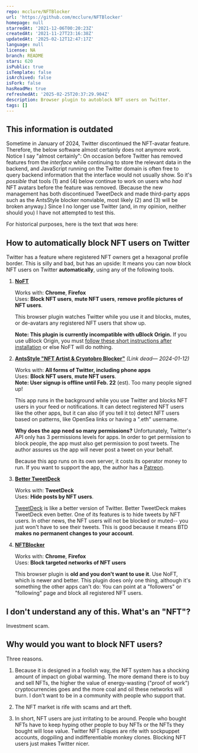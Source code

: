 ```yaml
---
repo: mcclure/NFTBlocker
url: 'https://github.com/mcclure/NFTBlocker'
homepage: null
starredAt: '2021-12-06T00:20:23Z'
createdAt: '2021-11-27T23:16:38Z'
updatedAt: '2025-02-12T12:47:17Z'
language: null
license: NA
branch: README
stars: 620
isPublic: true
isTemplate: false
isArchived: false
isFork: false
hasReadMe: true
refreshedAt: '2025-02-25T20:37:29.904Z'
description: Browser plugin to autoblock NFT users on Twitter.
tags: []
---
```


## This information is outdated

Sometime in January of 2024, Twitter discontinued the NFT-avatar feature. Therefore, the below software almost certainly does not anymore work. Notice I say "almost certainly": On occasion before Twitter has removed features from the *interface* while continuing to store the relevant data in the backend, and JavaScript running on the Twitter domain is often free to query backend information that the interface would not usually show. So it's *possible* that tools (1) and (4) below continue to work on users who *had* NFT avatars before the feature was removed. (Because the new management has both discontinued TweetDeck and made third-party apps such as the AntsStyle blocker nonviable, most likely (2) and (3) will be broken anyway.) Since I no longer use Twitter (and, in my opinion, neither should you) I have not attempted to test this.

For historical purposes, here is the text that *was* here:

## How to automatically block NFT users on Twitter

Twitter has a feature where registered NFT owners get a hexagonal profile border. This is silly and bad, but has an upside: It means you can now block NFT users on Twitter **automatically**, using any of the following tools.

1. **[NoFT](https://noft.gg/)**

    Works with: **Chrome**, **Firefox**  
    Uses: **Block NFT users**, **mute NFT users**, **remove profile pictures of NFT users**.

    This browser plugin watches Twitter while you use it and blocks, mutes, or de-avatars any registered NFT users that show up.

    **Note: This plugin is currently incompatible with uBlock Origin.** If you use uBlock Origin, you must [follow these short instructions after installation](https://twitter.com/YoshiEmblem/status/1486920290181554176) or else NoFT will do nothing.

2. **[AntsStyle "NFT Artist & Cryptobro Blocker"](https://antsstyle.com/nftcryptoblocker/)** *(Link dead— 2024-01-12)*

    Works with: **All forms of Twitter, including phone apps**  
    Uses: **Block NFT users**, **mute NFT users**.  
    **Note: User signup is offline until Feb. 22** (est). Too many people signed up!

    This app runs in the background while you use Twitter and blocks NFT users in your feed or notifications. It can detect registered NFT users like the other apps, but it can also (if you tell it to) detect NFT users based on patterns, like OpenSea links or having a ".eth" username.

    **Why does the app need so many permissions?** Unfortunately, Twitter's API only has 3 permissions levels for apps. In order to get permission to block people, the app must also get permission to post tweets. The author assures us the app will never post a tweet on your behalf.

    Because this app runs on its own server, it costs its operator money to run. If you want to support the app, the author has a [Patreon](https://www.patreon.com/antsstyle).

3. **[Better TweetDeck](https://better.tw/)**

	Works with: **TweetDeck**  
	Uses: **Hide posts by NFT users**.

	[TweetDeck](https://tweetdeck.twitter.com/) is like a better version of Twitter. Better TweetDeck makes TweetDeck even better. One of its features is to hide tweets by NFT users. In other news, the NFT users will not be blocked or muted-- you just won't have to see their tweets. This is good because it means BTD **makes no permanent changes to your account**.

4. **[NFTBlocker](https://github.com/mcclure/NFTBlocker/tree/stable)**

    Works with: **Chrome**, **Firefox**  
    Uses: **Block targeted networks of NFT users**

    This browser plugin is **old and you don't want to use it**. Use NoFT, which is newer and better. This plugin does only one thing, although it's something the other apps can't do: You can point at a "followers" or "following" page and block all registered NFT users.

## I don't understand any of this. What's an "NFT"?

Investment scam.

## Why would you want to block NFT users?

Three reasons.

1. Because it is designed in a foolish way, the NFT system has a shocking amount of impact on global warming. The more demand there is to buy and sell NFTs, the higher the value of energy-wasting ("proof of work") cryptocurrencies goes and the more coal and oil these networks will burn. I don't want to be in a community with people who support that.

2. The NFT market is rife with scams and art theft.

3. In short, NFT users are just irritating to be around. People who bought NFTs have to keep hyping other people to buy NFTs or the NFTs they bought will lose value. Twitter NFT cliques are rife with sockpuppet accounts, dogpiling and indifferentiable monkey clones. Blocking NFT users just makes Twitter nicer.
